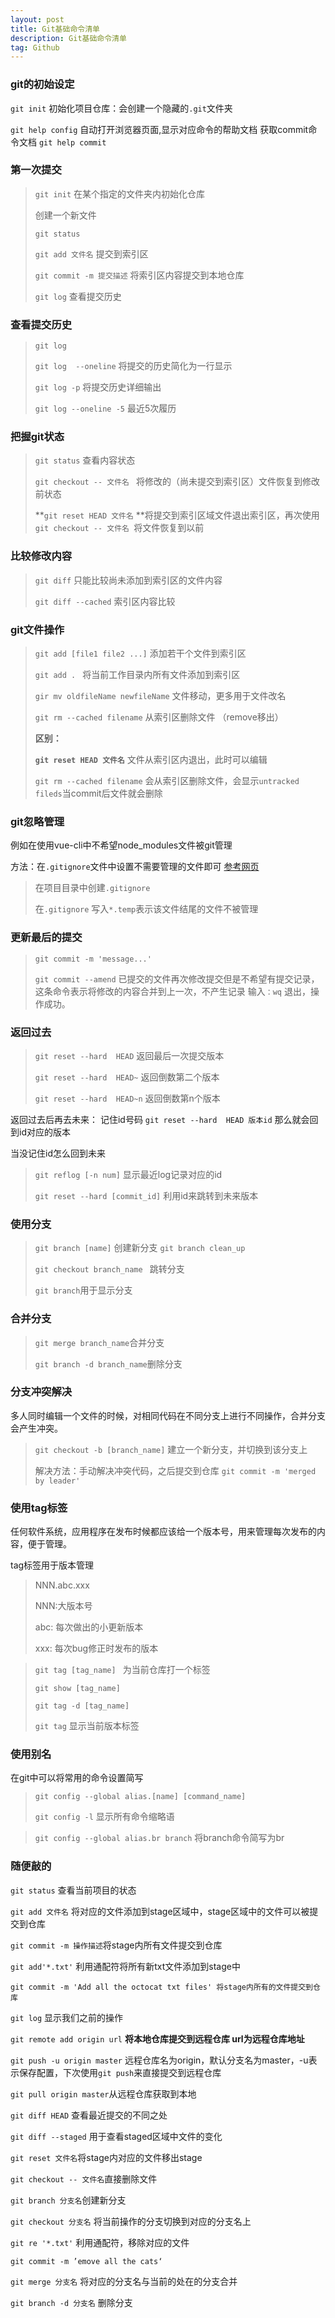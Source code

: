 ```yaml
---
layout: post
title: Git基础命令清单
description: Git基础命令清单
tag: Github
---
```


### git的初始设定

`git init` 初始化项目仓库：会创建一个隐藏的`.git`文件夹

`git help config`  自动打开浏览器页面,显示对应命令的帮助文档 获取commit命令文档 `git help commit`

### 第一次提交

> `git init` 在某个指定的文件夹内初始化仓库
>
> 创建一个新文件
>
> `git status` 
>
> `git add 文件名` 提交到索引区
>
> `git commit -m 提交描述` 将索引区内容提交到本地仓库
>
> `git log` 查看提交历史

### 查看提交历史

> `git log `
>
> `git log  --oneline` 将提交的历史简化为一行显示
>
> `git log -p` 将提交历史详细输出
>
> `git log --oneline -5` 最近5次履历

### 把握git状态

> `git status` 查看内容状态
>
> `git checkout -- 文件名 ` 将修改的（尚未提交到索引区）文件恢复到修改前状态
>
> **`git reset HEAD 文件名` **将提交到索引区域文件退出索引区，再次使用`git checkout -- 文件名 `将文件恢复到以前

### 比较修改内容

> `git diff` 只能比较尚未添加到索引区的文件内容
>
> `git diff --cached` 索引区内容比较

### git文件操作

> `git add [file1 file2 ...]` 添加若干个文件到索引区
>
> `git add . ` 将当前工作目录内所有文件添加到索引区
>
> `gir mv oldfileName newfileName` 文件移动，更多用于文件改名
>
> `git rm --cached filename` 从索引区删除文件  （remove移出） 
>
>  **区别：**
>
> **`git reset HEAD 文件名`**   文件从索引区内退出，此时可以编辑
>
> `git rm --cached filename`  会从索引区删除文件，会显示`untracked fileds`当commit后文件就会删除

### git忽略管理

例如在使用vue-cli中不希望node_modules文件被git管理

方法：在`.gitignore`文件中设置不需要管理的文件即可 [参考网页](https://git-scm.com/docs/gitignore)

> 在项目目录中创建`.gitignore` 
>
> 在`.gitignore` 写入`*.temp`表示该文件结尾的文件不被管理

### 更新最后的提交

> `git commit -m 'message...'`
>
> `git commit --amend` 已提交的文件再次修改提交但是不希望有提交记录，这条命令表示将修改的内容合并到上一次，不产生记录  输入`：wq` 退出，操作成功。

### 返回过去

> `git reset --hard  HEAD` 返回最后一次提交版本
>
> `git reset --hard  HEAD~` 返回倒数第二个版本
>
> `git reset --hard  HEAD~n` 返回倒数第n个版本

返回过去后再去未来： 记住id号码  `git reset --hard  HEAD 版本id`   那么就会回到id对应的版本

当没记住id怎么回到未来

> `git reflog [-n num]` 显示最近log记录对应的id
>
> `git reset --hard [commit_id]` 利用id来跳转到未来版本

### 使用分支

> `git branch [name]` 创建新分支 `git branch clean_up`
>
> `git checkout branch_name ` 跳转分支
>
> `git branch`用于显示分支

### 合并分支

> `git merge branch_name`合并分支
>
> `git branch -d branch_name`删除分支

### 分支冲突解决

多人同时编辑一个文件的时候，对相同代码在不同分支上进行不同操作，合并分支会产生冲突。

> `git checkout -b [branch_name]` 建立一个新分支，并切换到该分支上
>
> 解决方法：手动解决冲突代码，之后提交到仓库 `git commit -m 'merged by leader'`

### 使用tag标签

任何软件系统，应用程序在发布时候都应该给一个版本号，用来管理每次发布的内容，便于管理。

tag标签用于版本管理

> NNN.abc.xxx
>
> NNN:大版本号
>
> abc: 每次做出的小更新版本
>
> xxx: 每次bug修正时发布的版本

> `git tag [tag_name] `  为当前仓库打一个标签
>
> `git show [tag_name]`
>
> `git tag -d [tag_name]`
>
> `git tag` 显示当前版本标签

### 使用别名

在git中可以将常用的命令设置简写

> `git config --global alias.[name] [command_name]`
>
> `git config -l` 显示所有命令缩略语

> `git config --global alias.br branch` 将branch命令简写为br

### 随便敲的

`git status` 查看当前项目的状态

`git add 文件名` 将对应的文件添加到stage区域中，stage区域中的文件可以被提交到仓库

``git commit -m 操作描述``将stage内所有文件提交到仓库

`git add'*.txt'` 利用通配符将所有新txt文件添加到stage中

`git commit -m 'Add all the octocat txt files' 将stage内所有的文件提交到仓库`

`git log` 显示我们之前的操作

`git remote add origin url` **将本地仓库提交到远程仓库 url为远程仓库地址**

`git push -u origin master` 远程仓库名为origin，默认分支名为master，-u表示保存配置，下次使用`git push`来直接提交到远程仓库

`git pull origin master`从远程仓库获取到本地

`git diff HEAD` 查看最近提交的不同之处

`git diff --staged` 用于查看staged区域中文件的变化

`git reset 文件名`将stage内对应的文件移出stage

`git checkout -- 文件名`直接删除文件

`git branch 分支名`创建新分支

`git checkout 分支名` 将当前操作的分支切换到对应的分支名上

`git re '*.txt'` 利用通配符，移除对应的文件

`git commit -m ’emove all the cats‘`

`git merge 分支名` 将对应的分支名与当前的处在的分支合并 

`git branch -d 分支名` 删除分支











